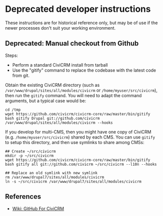 # Deprecated developer instructions

These instructions are for historical reference only, but may be of use if the newer processes don't suit your working environment.

## Deprecated: Manual checkout from Github

Steps:

* Perform a standard CiviCRM install from tarball
* Use the "gitify" command to replace the codebase with the latest code from git.

Obtain the existing CiviCRM directory (such as `/var/www/drupal/sites/all/modules/civicrm` or `/home/myuser/src/civicrm`), then run the `gitify` command. You will need to adapt the command arguments, but a typical case would be:

    cd /tmp
    wget https://github.com/civicrm/civicrm-core/raw/master/bin/gitify
    bash gitify Drupal git://github.com/civicrm /var/www/drupal/sites/all/modules/civicrm --hooks

If you develop for multi-CMS, then you might have one copy of CiviCRM (e.g. `/home/myuser/src/civicrm`) shared by each CMS. You can use `gitify` to setup this directory, and then use symlinks to share among CMSs:

    ## Create ~/src/civicrm
    mkdir -p ~/src/civicrm
    wget https://github.com/civicrm/civicrm-core/raw/master/bin/gitify
    bash gitify all git://github.com/civicrm ~/src/civicrm --l10n --hooks

    ## Replace an old symlink with new symlink
    rm /var/www/drupal7/sites/all/modules/civicrm
    ln -s ~/src/civicrm /var/www/drupal7/sites/all/modules/civicrm

## References

* [Wiki: GitHub For CiviCRM](https://wiki.civicrm.org/confluence/display/CRMDOC43/GitHub+for+CiviCRM)
